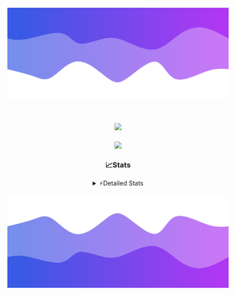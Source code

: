 ![Header](./header.png)
<div align="center">

<h1 align="center">
  <a href="https://git.io/typing-svg">
    <img src="https://readme-typing-svg.herokuapp.com/?lines=Hello,+There!+%F0%9F%91%8B;This+is+chicho.;Owner+on+Ocean;&center=true&size=25">
  </a>
</h1>
  
<p align="center">
  <img src="https://lanyard.cnrad.dev/api/852683595378196480" />
</p>

### 📈Stats
<details>
    <summary> ⚡Detailed Stats</summary>
    <br/>

<!--START_SECTION:waka-->
![Code Time](http://img.shields.io/badge/Code%20Time-1%2C038%20hrs%2019%20mins-blue)

![Profile Views](http://img.shields.io/badge/Profile%20Views-0-blue)

**🐱 My GitHub Data** 

> 📦 188.7 kB Used in GitHub's Storage 
 > 
> 🏆 0 Contributions in the Year 2025
 > 
> 🚫 Not Opted to Hire
 > 
> 📜 15 Public Repositories 
 > 
> 🔑 13 Private Repositories 
 > 
**I'm a Night 🦉** 

```text
🌞 Morning                24 commits          █░░░░░░░░░░░░░░░░░░░░░░░░   04.52 % 
🌆 Daytime                72 commits          ███░░░░░░░░░░░░░░░░░░░░░░   13.56 % 
🌃 Evening                238 commits         ███████████░░░░░░░░░░░░░░   44.82 % 
🌙 Night                  197 commits         █████████░░░░░░░░░░░░░░░░   37.10 % 
```
📅 **I'm Most Productive on Friday** 

```text
Monday                   28 commits          █░░░░░░░░░░░░░░░░░░░░░░░░   05.27 % 
Tuesday                  115 commits         █████░░░░░░░░░░░░░░░░░░░░   21.66 % 
Wednesday                83 commits          ████░░░░░░░░░░░░░░░░░░░░░   15.63 % 
Thursday                 71 commits          ███░░░░░░░░░░░░░░░░░░░░░░   13.37 % 
Friday                   126 commits         ██████░░░░░░░░░░░░░░░░░░░   23.73 % 
Saturday                 61 commits          ███░░░░░░░░░░░░░░░░░░░░░░   11.49 % 
Sunday                   47 commits          ██░░░░░░░░░░░░░░░░░░░░░░░   08.85 % 
```


📊 **This Week I Spent My Time On** 

```text
🕑︎ Time Zone: America/Argentina/Buenos_Aires

💬 Programming Languages: 
TypeScript               17 hrs              ███████████████████████░░   93.08 % 
Other                    21 mins             ░░░░░░░░░░░░░░░░░░░░░░░░░   01.93 % 
JavaScript               13 mins             ░░░░░░░░░░░░░░░░░░░░░░░░░   01.20 % 
CSS                      12 mins             ░░░░░░░░░░░░░░░░░░░░░░░░░   01.17 % 
JSON                     10 mins             ░░░░░░░░░░░░░░░░░░░░░░░░░   00.97 % 

🔥 Editors: 
Cursor                   18 hrs 16 mins      █████████████████████████   100.00 % 

🐱‍💻 Projects: 
ocean-backend            18 hrs 11 mins      █████████████████████████   99.58 % 
ocean 2                  4 mins              ░░░░░░░░░░░░░░░░░░░░░░░░░   00.41 % 
my-project               0 secs              ░░░░░░░░░░░░░░░░░░░░░░░░░   00.01 % 

💻 Operating System: 
Windows                  18 hrs 16 mins      █████████████████████████   100.00 % 
```

**I Mostly Code in JavaScript** 

```text
JavaScript               8 repos             ██████░░░░░░░░░░░░░░░░░░░   24.24 % 
HTML                     7 repos             █████░░░░░░░░░░░░░░░░░░░░   21.21 % 
TypeScript               4 repos             ███░░░░░░░░░░░░░░░░░░░░░░   12.12 % 
Astro                    2 repos             ██░░░░░░░░░░░░░░░░░░░░░░░   06.06 % 
SCSS                     1 repo              █░░░░░░░░░░░░░░░░░░░░░░░░   03.03 % 
```




 Last Updated on 06/02/2025 12:31:18 UTC
<!--END_SECTION:waka-->
</details>

![Footer](./footer.png)
